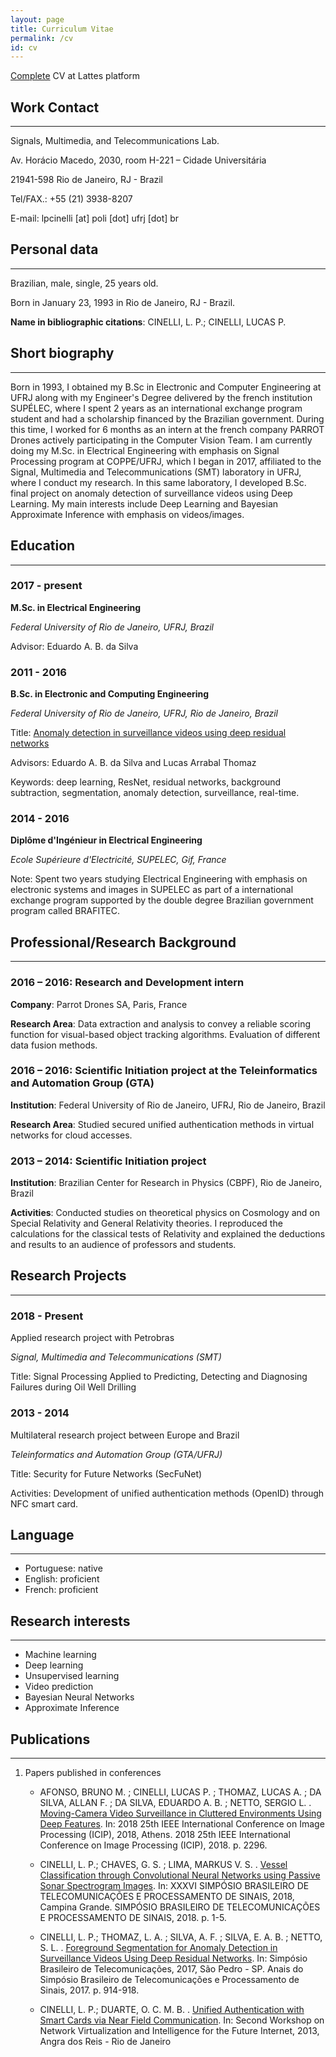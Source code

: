 ```yaml
---
layout: page
title: Curriculum Vitae
permalink: /cv
id: cv
---
```


[Complete](http://lattes.cnpq.br/3918567147423648) CV at Lattes platform

## Work Contact
---
Signals, Multimedia, and Telecommunications Lab.

Av. Horácio Macedo, 2030, room H-221 – Cidade Universitária

21941-598 Rio de Janeiro, RJ - Brazil

Tel/FAX.: +55 (21) 3938-8207

E-mail: lpcinelli [at] poli [dot] ufrj [dot] br

## Personal data
---
Brazilian, male, single, 25 years old.

Born in January 23, 1993 in Rio de Janeiro, RJ - Brazil.

**Name in bibliographic citations**: CINELLI, L. P.; CINELLI, LUCAS P.

## Short biography
---

Born in 1993, I obtained my B.Sc in Electronic and Computer Engineering at UFRJ along with my Engineer's Degree delivered by the french institution SUPÉLEC, where I spent 2 years as an international exchange program student and had a scholarship financed by the Brazilian government. During this time, I worked for 6 months as an intern at the french company PARROT Drones actively participating in the Computer Vision Team. I am currently doing my M.Sc. in Electrical Engineering with emphasis on Signal Processing program at COPPE/UFRJ, which I began in 2017, affiliated to the Signal, Multimedia and Telecommunications (SMT) laboratory in UFRJ, where I conduct my research. In this same laboratory, I developed B.Sc. final project on anomaly detection of surveillance videos using Deep Learning. My main interests include Deep Learning and Bayesian Approximate Inference with emphasis on videos/images.

## Education
---

### 2017 - present

**M.Sc. in Electrical Engineering**

*Federal University of Rio de Janeiro, UFRJ, Brazil*

Advisor: Eduardo A. B. da Silva

### 2011 - 2016

**B.Sc. in Electronic and Computing Engineering**

*Federal University of Rio de Janeiro, UFRJ, Rio de Janeiro, Brazil*

Title: [Anomaly detection in surveillance videos using deep residual networks](http://monografias.poli.ufrj.br/monografias/monopoli10020332.pdf)

Advisors: Eduardo A. B. da Silva and Lucas Arrabal Thomaz

Keywords: deep learning, ResNet, residual networks, background subtraction, segmentation, anomaly detection, surveillance, real-time.

### 2014 - 2016

**Diplôme d'Ingénieur in Electrical Engineering**

*Ecole Supérieure d'Electricité, SUPELEC, Gif, France*

Note: Spent two years studying Electrical Engineering with emphasis on electronic systems and images in SUPELEC as part of a international exchange program supported by the double degree Brazilian government program called BRAFITEC.


## Professional/Research Background
---

### 2016 – 2016: Research and Development intern

**Company**: Parrot Drones SA, Paris, France

**Research Area**: Data extraction and analysis to convey a reliable scoring function for visual-based object tracking algorithms. Evaluation of different data fusion methods.

### 2016 – 2016: Scientific Initiation project at the Teleinformatics and Automation Group (GTA)

**Institution**: Federal University of Rio de Janeiro, UFRJ, Rio de Janeiro, Brazil

**Research Area**: Studied secured unified authentication methods in virtual networks for cloud accesses.

### 2013 – 2014: Scientific Initiation project

**Institution**: Brazilian Center for Research in Physics (CBPF), Rio de Janeiro, Brazil

**Activities**: Conducted studies on theoretical physics on Cosmology and on Special Relativity and General Relativity theories. I reproduced the calculations for the classical tests of Relativity and explained the deductions and results to an audience of professors and students.

## Research Projects
---


### 2018 - Present

Applied research project with Petrobras

*Signal, Multimedia and Telecommunications (SMT)*

Title: Signal Processing Applied to Predicting, Detecting and Diagnosing Failures during Oil Well Drilling


### 2013 - 2014

Multilateral research project between Europe and Brazil

*Teleinformatics and Automation Group (GTA/UFRJ)*

Title: Security for Future Networks (SecFuNet)

Activities: Development of unified authentication methods (OpenID) through NFC smart card.

## Language

---

* Portuguese: native
* English: proficient
* French: proficient

## Research interests

---

* Machine learning
* Deep learning
* Unsupervised learning
* Video prediction
* Bayesian Neural Networks
* Approximate Inference

## Publications

---

1. Papers published in conferences

    * AFONSO, BRUNO M. ; CINELLI, LUCAS P. ; THOMAZ, LUCAS A. ; DA SILVA, ALLAN F. ; DA SILVA, EDUARDO A. B. ; NETTO, SERGIO L. . [Moving-Camera Video Surveillance in Cluttered Environments Using Deep Features](https://ieeexplore.ieee.org/document/8451540). In: 2018 25th IEEE International Conference on Image Processing (ICIP), 2018, Athens. 2018 25th IEEE International Conference on Image Processing (ICIP), 2018. p. 2296. 
    
    * CINELLI, L. P.; CHAVES, G. S. ; LIMA, MARKUS V. S. . [Vessel Classification through Convolutional Neural Networks using Passive Sonar Spectrogram Images](https://www.researchgate.net/publication/332158639_Vessel_Classification_through_Convolutional_Neural_Networks_using_Passive_Sonar_Spectrogram_Images). In: XXXVI SIMPÓSIO BRASILEIRO DE TELECOMUNICAÇÕES E PROCESSAMENTO DE SINAIS, 2018, Campina Grande. SIMPÓSIO BRASILEIRO DE TELECOMUNICAÇÕES E PROCESSAMENTO DE SINAIS, 2018. p. 1-5.
    
    * CINELLI, L. P.; THOMAZ, L. A. ; SILVA, A. F. ; SILVA, E. A. B. ; NETTO, S. L. . [Foreground Segmentation for Anomaly Detection in Surveillance Videos Using Deep Residual Networks](https://www.researchgate.net/publication/319681001_Foreground_Segmentation_for_Anomaly_Detection_in_Surveillance_Videos_Using_Deep_Residual_Networks). In: Simpósio Brasileiro de Telecomunicações, 2017, São Pedro - SP. Anais do Simpósio Brasileiro de Telecomunicações e Processamento de Sinais, 2017. p. 914-918.

    * CINELLI, L. P.; DUARTE, O. C. M. B. . [Unified Authentication with Smart Cards via Near Field Communication](https://www.gta.ufrj.br/ftp/gta/TechReports/CiDu13.pdf). In: Second Workshop on Network Virtualization and Intelligence for the Future Internet, 2013, Angra dos Reis - Rio de Janeiro

